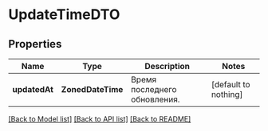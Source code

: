 # UpdateTimeDTO


## Properties
Name | Type | Description | Notes
------------ | ------------- | ------------- | -------------
**updatedAt** | **ZonedDateTime** | Время последнего обновления. | [default to nothing]


[[Back to Model list]](../README.md#models) [[Back to API list]](../README.md#api-endpoints) [[Back to README]](../README.md)


